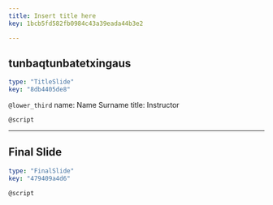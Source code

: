 ```yaml
---
title: Insert title here
key: 1bcb5fd582fb0984c43a39eada44b3e2

---
```

## tunbaqtunbatetxingaus

```yaml
type: "TitleSlide"
key: "8db4405de8"
```

`@lower_third`
name: Name Surname
title: Instructor


`@script`



---
## Final Slide

```yaml
type: "FinalSlide"
key: "479409a4d6"
```

`@script`


